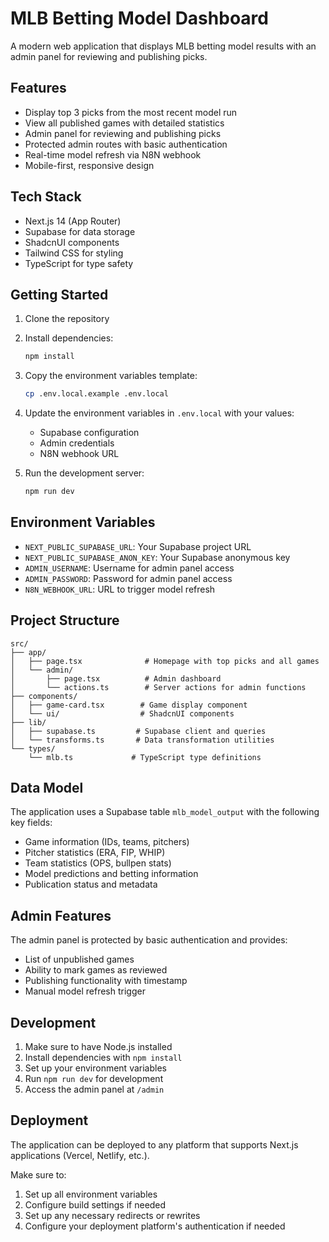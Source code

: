 # MLB Betting Model Dashboard

A modern web application that displays MLB betting model results with an admin panel for reviewing and publishing picks.

## Features

- Display top 3 picks from the most recent model run
- View all published games with detailed statistics
- Admin panel for reviewing and publishing picks
- Protected admin routes with basic authentication
- Real-time model refresh via N8N webhook
- Mobile-first, responsive design

## Tech Stack

- Next.js 14 (App Router)
- Supabase for data storage
- ShadcnUI components
- Tailwind CSS for styling
- TypeScript for type safety

## Getting Started

1. Clone the repository
2. Install dependencies:
   ```bash
   npm install
   ```
3. Copy the environment variables template:
   ```bash
   cp .env.local.example .env.local
   ```
4. Update the environment variables in `.env.local` with your values:
   - Supabase configuration
   - Admin credentials
   - N8N webhook URL

5. Run the development server:
   ```bash
   npm run dev
   ```

## Environment Variables

- `NEXT_PUBLIC_SUPABASE_URL`: Your Supabase project URL
- `NEXT_PUBLIC_SUPABASE_ANON_KEY`: Your Supabase anonymous key
- `ADMIN_USERNAME`: Username for admin panel access
- `ADMIN_PASSWORD`: Password for admin panel access
- `N8N_WEBHOOK_URL`: URL to trigger model refresh

## Project Structure

```
src/
├── app/
│   ├── page.tsx              # Homepage with top picks and all games
│   └── admin/
│       ├── page.tsx          # Admin dashboard
│       └── actions.ts        # Server actions for admin functions
├── components/
│   ├── game-card.tsx        # Game display component
│   └── ui/                  # ShadcnUI components
├── lib/
│   ├── supabase.ts         # Supabase client and queries
│   └── transforms.ts       # Data transformation utilities
└── types/
    └── mlb.ts             # TypeScript type definitions
```

## Data Model

The application uses a Supabase table `mlb_model_output` with the following key fields:

- Game information (IDs, teams, pitchers)
- Pitcher statistics (ERA, FIP, WHIP)
- Team statistics (OPS, bullpen stats)
- Model predictions and betting information
- Publication status and metadata

## Admin Features

The admin panel is protected by basic authentication and provides:

- List of unpublished games
- Ability to mark games as reviewed
- Publishing functionality with timestamp
- Manual model refresh trigger

## Development

1. Make sure to have Node.js installed
2. Install dependencies with `npm install`
3. Set up your environment variables
4. Run `npm run dev` for development
5. Access the admin panel at `/admin`

## Deployment

The application can be deployed to any platform that supports Next.js applications (Vercel, Netlify, etc.).

Make sure to:
1. Set up all environment variables
2. Configure build settings if needed
3. Set up any necessary redirects or rewrites
4. Configure your deployment platform's authentication if needed
